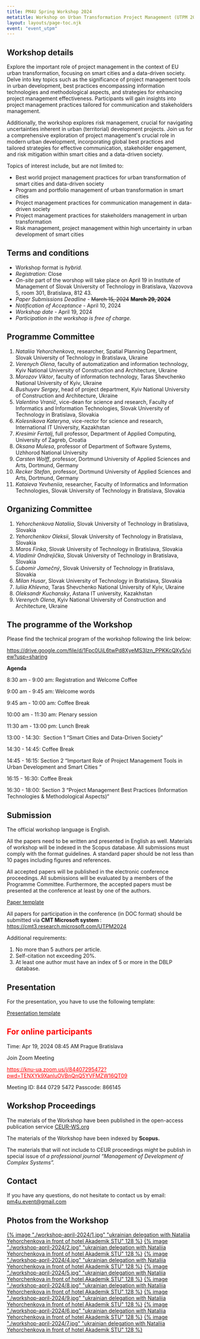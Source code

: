 ```yaml
---
title: PM4U Spring Workshop 2024
metatitle: Workshop on Urban Transformation Project Management (UTPM 2024)
layout: layouts/page-toc.njk
event: "event_utpm"
---
```


<h2 class="subtitle" id="details">Workshop details</h2>

Explore the important role of project management in the context of EU urban transformation, focusing on smart cities and a data-driven society. Delve into key topics such as the significance of project management tools in urban development, best practices encompassing information technologies and methodological aspects, and strategies for enhancing project management effectiveness. Participants will gain insights into project management practices tailored for communication and stakeholders management.

Additionally, the workshop explores risk management, crucial for navigating uncertainties inherent in urban (territorial) development projects. Join us for a comprehensive exploration of project management's crucial role in modern urban development, incorporating global best practices and tailored strategies for effective communication, stakeholder engagement, and risk mitigation within smart cities and a data-driven society.

Topics of interest include, but are not limited to:
- Best world project management practices for urban transformation of smart cities and data-driven society
- Program and portfolio management of urban transformation in smart cities
- Project management practices for communication management in data-driven society
- Project management practices for stakeholders management in urban transformation
- Risk management, project management within high uncertainty in urban development of smart cities

<h2 class="subtitle" id="terms">Terms and conditions</h2>

- Workshop format is *hybrid.*
- *Registration:* Close
- *On-site* part of the worshop will take place on April 19 in Institute of Management of Slovak University of Technology in Bratislava, Vazovova 5, room 301, Bratislava, 812 43.
- *Paper Submissions Deadline* - ~~March 15, 2024~~ <b> ~~March 29, 2024~~ </b>
- *Notification of Acceptance* - April 10, 2024
- *Workshop date* -  April 19, 2024
- *Participation in the workshop is free of charge.*

<h2 class="subtitle"id="prg-committee">Programme Committee</h2>

1.	*Nataliia Yehorchenkova*, researcher, Spatial Planning Department, Slovak University of Technology in Bratislava, Ukraine
2.	*Verenych Olena*, faculty of automatization and information technology,  Kyiv National University of Construction and Architecture, Ukraine
3.	*Morozov Viktor*, faculty of information technology, Taras Shevchenko National University of Kyiv, Ukraine
4.	*Bushuyev Sergey*, head of project department, Kyiv National University of Construction and Architecture, Ukraine
5.	*Valentino Vranič*,  vice-dean for science and research, Faculty of Informatics and Information Technologies,  Slovak University of Technology in Bratislava, Slovakia
6.	*Kolesnikova Kateryna*, vice-rector for science and research, International IT University, Kazakhstan
7.	*Kresimir Fertalj*, full professor, Department of Applied Computing, University of Zagreb, Croatia
8.	*Oksana Mulesa*, professor of Department of Software Systems, Uzhhorod National University
9.  *Carsten Wolff*, professor, Dortmund University of Applied Sciences and Arts, Dortmund, Germany
10. *Recker Stefan*, professor, Dortmund University of Applied Sciences and Arts, Dortmund, Germany
11. *Kataieva Yevheniia*, researcher, Faculty of Informatics and Information Technologies, Slovak University of Technology in Bratislava, Slovakia

<h2 class="subtitle" id="org-committee">Organizing Committee</h2>

1. *Yehorchenkova Nataliia*, Slovak University of Technology in Bratislava, Slovakia
2. *Yehorchenkov Oleksii*, Slovak University of Technology in Bratislava, Slovakia
3. *Maros Finka*, Slovak University of Technology in Bratislava, Slovakia
4. *Vladimír Ondrejička*,  Slovak University of Technology in Bratislava, Slovakia
5. *Ľubomír Jamečný*, Slovak University of Technology in Bratislava, Slovakia
6. *Milan Husar*, Slovak University of Technology in Bratislava, Slovakia
7. *Iuliia Khlevna*, Taras Shevchenko National University of Kyiv, Ukraine
8. *Oleksandr Kuchansky*, Astana IT university, Kazakhstan
9. *Verenych Olena*, Kyiv National University of Construction and Architecture, Ukraine

<h2 class="subtitle" id="programme">The programme of the Workshop</h2>

Please find the technical program of the workshop following the link below:

<https://drive.google.com/file/d/1Fpc0UiL6twPd8XyeMS3Izn_PPKKcQXy5/view?usp=sharing>

**Agenda**

8:30 am - 9:00 am: Registration and Welcome Coffee

9:00 am - 9:45 am: Welcome words

9:45 am - 10:00 am: Coffee Break

10:00 am - 11:30 am: Plenary session

11:30 am - 13:00 pm: Lunch Break

13:00 - 14:30:  Section 1 “Smart Cities and Data-Driven Society”

14:30 - 14:45: Coffee Break

14:45 - 16:15: Section 2 “Important Role of Project Management Tools in Urban Development and Smart Cities “

16:15 - 16:30: Coffee Break

16:30 - 18:00:  Section 3 “Project Management Best Practices (Information Technologies & Methodological Aspects)“

<h2 class="subtitle" id="submission">Submission</h2>

The official workshop language is English.

All the papers need to be written and presented in English as well.
Materials of workshop will be indexed in the Scopus database. All submissions must comply with the format guidelines. A standard paper should be not less than 10 pages including figures and references.

All accepted papers will be published in the electronic conference proceedings. All submissions will be evaluated by a members of the Programme Committee. Furthermore, the accepted papers must be presented at the conference at least by one of the authors.

<a target="_blank" href="https://docs.google.com/document/d/1AefkpZMml__fYZKhYYd0vP71FRcFShX2/edit?usp=sharing&ouid=105631173934606727224&rtpof=true&sd=true">Paper template</a>

All papers for participation in the conference (in DOC format) should be submitted via <b> CMT Microsoft system </b>: <https://cmt3.research.microsoft.com/UTPM2024>

Additional requirements:

1. No more than 5 authors per article.
2. Self-citation not exceeding 20%.
3. At least one author must have an index of 5 or more in the DBLP database.

<h2 class="subtitle" id="presentation">Presentation</h2>

For the presentation, you have to use the following template:

<a target="_blank" href="https://docs.google.com/presentation/d/1FUAxu7Zmu-DGhmKhkLczi7BsuG9nqLyU/edit?usp=sharing&ouid=105461736123353441958&rtpof=true&sd=true">Presentation template</a>

<h2 class="subtitle" style="color:red" id="online">For online participants</h2>

Time: Apr 19, 2024 08:45 AM Prague Bratislava

Join Zoom Meeting

<a style="color:red" target="_blank" href="https://knu-ua.zoom.us/j/84407295472?pwd=TENXYk9XanluOVBnQnQ5YVFMZW16QT09">
    https://knu-ua.zoom.us/j/84407295472?pwd=TENXYk9XanluOVBnQnQ5YVFMZW16QT09
</a>

Meeting ID: 844 0729 5472
Passcode: 866145

<h2 class="subtitle" id="proceedings">Workshop Proceedings</h2>

The materials of the Workshop have been published in the open-access publication service [CEUR-WS.org](https://ceur-ws.org/)

The materials of the Workshop have been indexed by **Scopus.**

The materials that will not include to CEUR proceedings might be publish in special issue of *a professional journal “Management of Development of Complex Systems”.*

<h2 class="subtitle" id="contacts">Contact</h2>

If you have any questions, do not hesitate to contact us by email: <pm4u.event@gmail.com>

<h2 class="subtitle" id="photos">Photos from the Workshop</h2>

<a href="/images/workshop-april-2024/1.jpg" target="_blank">{% image "./workshop-april-2024/1.jpg" "ukrainian delegation with Nataliia Yehorchenkova in front of hotel Akademik STU" 128 %}</a>
<a href="/images/workshop-april-2024/2.jpg" target="_blank">{% image "./workshop-april-2024/2.jpg" "ukrainian delegation with Nataliia Yehorchenkova in front of hotel Akademik STU" 128 %}</a>
<a href="/images/workshop-april-2024/4.jpg" target="_blank">{% image "./workshop-april-2024/4.jpg" "ukrainian delegation with Nataliia Yehorchenkova in front of hotel Akademik STU" 128 %}</a>
<a href="/images/workshop-april-2024/5.jpg" target="_blank">{% image "./workshop-april-2024/5.jpg" "ukrainian delegation with Nataliia Yehorchenkova in front of hotel Akademik STU" 128 %}</a>
<a href="/images/workshop-april-2024/8.jpg" target="_blank">{% image "./workshop-april-2024/8.jpg" "ukrainian delegation with Nataliia Yehorchenkova in front of hotel Akademik STU" 128 %}</a>
<a href="/images/workshop-april-2024/9.jpg" target="_blank">{% image "./workshop-april-2024/9.jpg" "ukrainian delegation with Nataliia Yehorchenkova in front of hotel Akademik STU" 128 %}</a>
<a href="/images/workshop-april-2024/6.jpg" target="_blank">{% image "./workshop-april-2024/6.jpg" "ukrainian delegation with Nataliia Yehorchenkova in front of hotel Akademik STU" 128 %}</a>
<a href="/images/workshop-april-2024/7.jpg" target="_blank">{% image "./workshop-april-2024/7.jpg" "ukrainian delegation with Nataliia Yehorchenkova in front of hotel Akademik STU" 128 %}</a>
